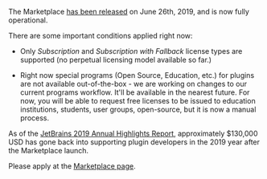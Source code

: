[//]: # (title: Current status of the Marketplace project)

The Marketplace [has been released](https://blog.jetbrains.com/platform/2019/06/jetbrains-marketplace-is-live/) on June 26th, 2019, and is now fully operational.

There are some important conditions applied right now:

* Only *Subscription* and *Subscription with Fallback* license types are supported (no perpetual licensing model available so far.)

* Right now special programs (Open Source, Education, etc.) for plugins are not available out-of-the-box - we are working on changes to our current programs workflow. It'll be available in the nearest future. For now, you will be able to request free licenses to be issued to education institutions, students, user groups, open-source, but it is now a manual process.

As of the [JetBrains 2019 Annual Highlights Report](https://www.jetbrains.com/company/annualreport/2019/), approximately $130,000 USD has gone back into supporting plugin developers in the 2019 year after the Marketplace launch.

Please apply at the [Marketplace page](https://plugins.jetbrains.com/marketplace).
